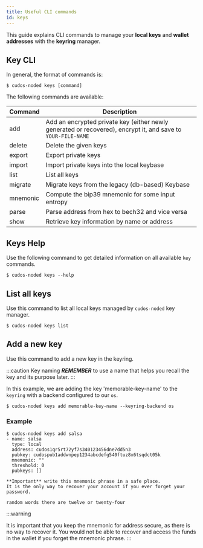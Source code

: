 ```yaml
---
title: Useful CLI commands
id: keys
---
```


This guide explains CLI commands to manage your **local keys** and **wallet addresses** with the **keyring** manager.  

## Key CLI

In general, the format of commands is:

```shell
$ cudos-noded keys [command]
```

The following commands are available:

|Command | Description |
|-------|--------|
|  add   |      Add an encrypted private key (either newly generated or recovered), encrypt it, and save to `YOUR-FILE-NAME` |
|  delete  |    Delete the given keys |
|  export   |   Export private keys |
| import   |   Import private keys into the local keybase |
|  list    |    List all keys |
|  migrate   |  Migrate keys from the legacy (db-based) Keybase |
|  mnemonic  |  Compute the bip39 mnemonic for some input entropy |
|  parse   |    Parse address from hex to bech32 and vice versa |
|  show    |    Retrieve key information by name or address |


## Keys Help 

Use the following command to get detailed information on all available `key` commands. 

```shell
$ cudos-noded keys --help
```

## List all keys

Use this command to list all local keys managed by `cudos-noded` key manager. 

```shell 
$ cudos-noded keys list

```

## Add a new key

Use this command to add a new key in the keyring.

:::caution Key naming
***REMEMBER*** to use a name that helps you recall the key and its purpose later. 
:::

In this example, we are adding the key 'memorable-key-name' to the `keyring` with a backend configured to our `os`. 

```shell
$ cudos-noded keys add memorable-key-name --keyring-backend os
```

### Example

```shell
$ cudos-noded keys add salsa
- name: salsa
  type: local
  address: cudos1qr5rt72yf7s340123456dne7dd5n3
  pubkey: cudospub1addwnpep1234abcdefg540ftuz8x6tsqdct05k
  mnemonic: ""
  threshold: 0
  pubkeys: []

**Important** write this mnemonic phrase in a safe place.
It is the only way to recover your account if you ever forget your password.

random words there are twelve or twenty-four
```

:::warning

It is important that you keep the mnemonic for address secure, as there is no way to recover it. You would not be able to recover and access the funds in the wallet if you forget the mnemonic phrase.
:::



 